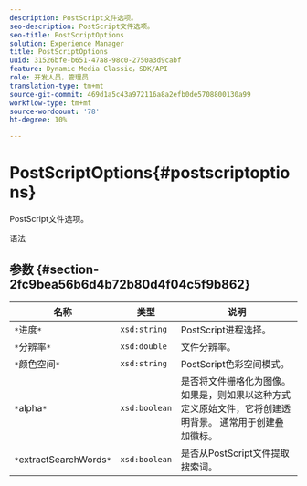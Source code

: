 ```yaml
---
description: PostScript文件选项。
seo-description: PostScript文件选项。
seo-title: PostScriptOptions
solution: Experience Manager
title: PostScriptOptions
uuid: 31526bfe-b651-47a8-98c0-2750a3d9cabf
feature: Dynamic Media Classic，SDK/API
role: 开发人员，管理员
translation-type: tm+mt
source-git-commit: 469d1a5c43a972116a8a2efb0de5708800130a99
workflow-type: tm+mt
source-wordcount: '78'
ht-degree: 10%

---
```



# PostScriptOptions{#postscriptoptions}

PostScript文件选项。

语法

## 参数 {#section-2fc9bea56b6d4b72b80d4f04c5f9b862}

| 名称 | 类型 | 说明 |
|---|---|---|
| `*`进度`*` | `xsd:string` | PostScript进程选择。 |
| `*`分辨率`*` | `xsd:double` | 文件分辨率。 |
| `*`颜色空间`*` | `xsd:string` | PostScript色彩空间模式。 |
| `*`alpha`*` | `xsd:boolean` | 是否将文件栅格化为图像。 如果是，则如果以这种方式定义原始文件，它将创建透明背景。 通常用于创建叠加徽标。 |
| `*`extractSearchWords`*` | `xsd:boolean` | 是否从PostScript文件提取搜索词。 |

